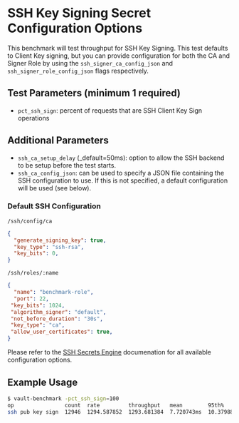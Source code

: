 # SSH Key Signing Secret Configuration Options

This benchmark will test throughput for SSH Key Signing. This test defaults to Client Key signing, but you can provide configuration for both the CA and Signer Role by using the `ssh_signer_ca_config_json` and `ssh_signer_role_config_json` flags respectively.

## Test Parameters (minimum 1 required)

- `pct_ssh_sign`: percent of requests that are SSH Client Key Sign operations

## Additional Parameters

- `ssh_ca_setup_delay` (_default=50ms): option to allow the SSH backend to be setup before the test starts.
- `ssh_ca_config_json`: can be used to specify a JSON file containing the SSH configuration
to use.  If this is not specified, a default configuration will be used (see below).

### Default SSH Configuration

`/ssh/config/ca`

```json
{
  "generate_signing_key": true,
  "key_type": "ssh-rsa",
  "key_bits": 0,
}
```

`/ssh/roles/:name`

```json
{
  "name": "benchmark-role",
  "port": 22,
 "key_bits": 1024,
 "algorithm_signer": "default",
 "not_before_duration": "30s",
 "key_type": "ca",
 "allow_user_certificates": true,
}
```

Please refer to the [SSH Secrets Engine](https://developer.hashicorp.com/vault/api-docs/secret/ssh) documenation for all available configuration options.

## Example Usage

```bash
$ vault-benchmark -pct_ssh_sign=100
op                count  rate         throughput   mean        95th%        99th%        successRatio
ssh pub key sign  12946  1294.587852  1293.681384  7.720743ms  10.379888ms  13.079202ms  100.00%
```
